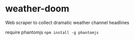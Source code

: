 # weather-doom
Web scraper to collect dramatic weather channel headlines

require phantomjs `npm install -g phantomjs`

